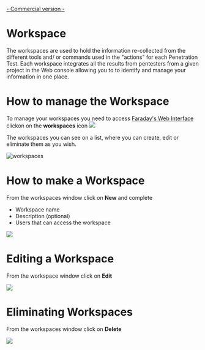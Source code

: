 [- Commercial version -](https://www.faradaysec.com/#download)

# Workspace

The workspaces are used to hold the information re-collected from the different tools and/ or commands used in the "actions" for each Penetration Test. Each workspace integrates all the results from pentesters from a given project in the Web console allowing you to to identify and manage your information in one place.

# How to manage the Workspace

To manage your workspaces you need to access [Faraday's Web Interface](https://github.com/infobyte/faraday/wiki/Web-UI) clickon on the **workspaces** icon ![](https://raw.github.com/wiki/infobyte/faraday/images/faraday_workspace_icono.png)

The workspaces you can see on a list, where you can create, edit or eliminate them as you wish.

![workspaces](https://raw.github.com/wiki/infobyte/faraday/images/faraday_workspace_list.png)

# How to make a Workspace

From the workspaces window click on **New** and complete

* Workspace name
* Description (optional)
* Users that can access the workspace

![](https://raw.github.com/wiki/infobyte/faraday/images/faraday_workspace_new.png)

# Editing a Workspace

From the workspace window click on **Edit**

![](https://raw.github.com/wiki/infobyte/faraday/images/faraday_workspace_edit.png)

# Eliminating Workspaces

From the workspaces window click on **Delete**

![](https://raw.github.com/wiki/infobyte/faraday/images/faraday_workspace_delete.png)
